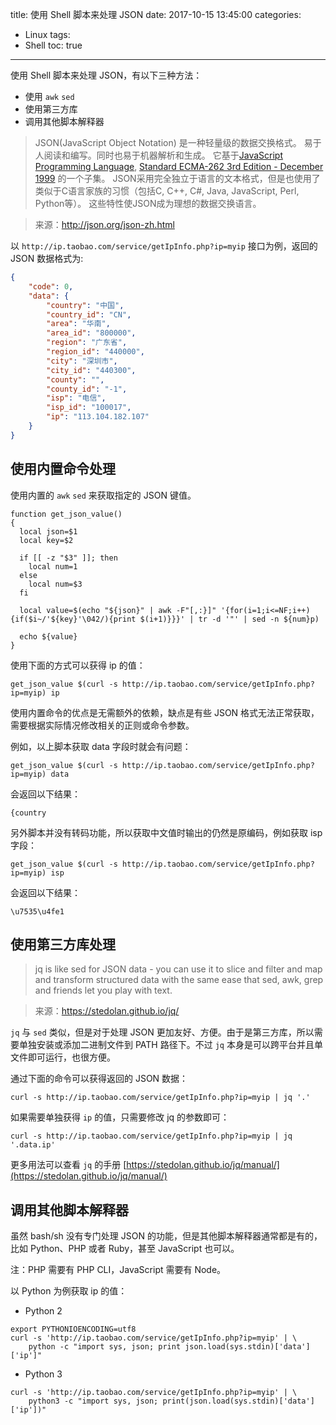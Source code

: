 title: 使用 Shell 脚本来处理 JSON
date: 2017-10-15 13:45:00
categories:
  - Linux
tags:
  - Shell
toc: true
---

使用 Shell 脚本来处理 JSON，有以下三种方法：

* 使用 `awk` `sed`
* 使用第三方库
* 调用其他脚本解释器

<!-- more -->

> JSON(JavaScript Object Notation) 是一种轻量级的数据交换格式。 易于人阅读和编写。同时也易于机器解析和生成。 它基于[JavaScript Programming Language](http://www.crockford.com/javascript), [Standard ECMA-262 3rd Edition - December 1999](http://www.ecma-international.org/publications/files/ecma-st/ECMA-262.pdf) 的一个子集。 JSON采用完全独立于语言的文本格式，但是也使用了类似于C语言家族的习惯（包括C, C++, C#, Java, JavaScript, Perl, Python等）。 这些特性使JSON成为理想的数据交换语言。

> 来源：http://json.org/json-zh.html

以 `http://ip.taobao.com/service/getIpInfo.php?ip=myip` 接口为例，返回的 JSON 数据格式为:

```json
{
    "code": 0,
    "data": {
        "country": "中国",
        "country_id": "CN",
        "area": "华南",
        "area_id": "800000",
        "region": "广东省",
        "region_id": "440000",
        "city": "深圳市",
        "city_id": "440300",
        "county": "",
        "county_id": "-1",
        "isp": "电信",
        "isp_id": "100017",
        "ip": "113.104.182.107"
    }
}
```

## 使用内置命令处理

使用内置的 `awk` `sed` 来获取指定的 JSON 键值。

```shell
function get_json_value()
{
  local json=$1
  local key=$2

  if [[ -z "$3" ]]; then
    local num=1
  else
    local num=$3
  fi

  local value=$(echo "${json}" | awk -F"[,:}]" '{for(i=1;i<=NF;i++){if($i~/'${key}'\042/){print $(i+1)}}}' | tr -d '"' | sed -n ${num}p)

  echo ${value}
}
```

使用下面的方式可以获得 ip 的值：

```shell
get_json_value $(curl -s http://ip.taobao.com/service/getIpInfo.php?ip=myip) ip
```

使用内置命令的优点是无需额外的依赖，缺点是有些 JSON 格式无法正常获取，需要根据实际情况修改相关的正则或命令参数。

例如，以上脚本获取 data 字段时就会有问题：

```shell
get_json_value $(curl -s http://ip.taobao.com/service/getIpInfo.php?ip=myip) data
```

会返回以下结果：

```
{country
```

另外脚本并没有转码功能，所以获取中文值时输出的仍然是原编码，例如获取 isp 字段：

```shell
get_json_value $(curl -s http://ip.taobao.com/service/getIpInfo.php?ip=myip) isp
```

会返回以下结果：

```
\u7535\u4fe1
```

## 使用第三方库处理

> jq is like sed for JSON data - you can use it to slice and filter and map and transform structured data with the same ease that sed, awk, grep and friends let you play with text.

> 来源：https://stedolan.github.io/jq/

`jq` 与 `sed` 类似，但是对于处理 JSON 更加友好、方便。由于是第三方库，所以需要单独安装或添加二进制文件到 PATH 路径下。不过 `jq` 本身是可以跨平台并且单文件即可运行，也很方便。

通过下面的命令可以获得返回的 JSON 数据：

```shell
curl -s http://ip.taobao.com/service/getIpInfo.php?ip=myip | jq '.'
```

如果需要单独获得 `ip` 的值，只需要修改 jq 的参数即可：

```shell
curl -s http://ip.taobao.com/service/getIpInfo.php?ip=myip | jq '.data.ip'
```

更多用法可以查看 `jq` 的手册 [https://stedolan.github.io/jq/manual/](https://stedolan.github.io/jq/manual/)

## 调用其他脚本解释器

虽然 bash/sh 没有专门处理 JSON 的功能，但是其他脚本解释器通常都是有的，比如 Python、PHP 或者 Ruby，甚至 JavaScript 也可以。

注：PHP 需要有 PHP CLI，JavaScript 需要有 Node。

以 Python 为例获取 ip 的值：

* Python 2
```shell
export PYTHONIOENCODING=utf8
curl -s 'http://ip.taobao.com/service/getIpInfo.php?ip=myip' | \
    python -c "import sys, json; print json.load(sys.stdin)['data']['ip']"
```

* Python 3
```shell
curl -s 'http://ip.taobao.com/service/getIpInfo.php?ip=myip' | \
    python3 -c "import sys, json; print(json.load(sys.stdin)['data']['ip'])"
```